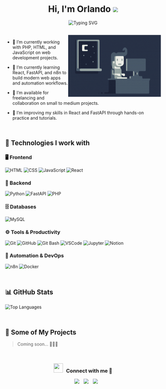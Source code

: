 
<h1 align="center"><b>Hi, I'm Orlando </b><img src="https://media.giphy.com/media/hvRJCLFzcasrR4ia7z/giphy.gif" width="35"></h1>
<!--  -->
<p align="center">
  <a><img src="https://readme-typing-svg.herokuapp.com?font=Fira+Code&pause=1000&color=C9F6BCE9&width=435&lines=Junior+Developer;Automation+%26+Web+Development;%E3%82%AF%E3%83%AA%E3%83%BC%E3%83%B3%E3%81%A7%E5%B8%B8%E3%81%AB%E6%94%B9%E5%96%84%E3%81%95%E3%82%8C%E3%82%8B%E3%82%B3%E3%83%BC%E3%83%89" alt="Typing SVG" /></a>
</p>
<br>
<a target="_blank" align="center">
  <img align="right" top="400" height="200" width="300" alt="GIF" src="https://raw.githubusercontent.com/AVS1508/AVS1508/master/assets/Night-Coding.gif">
</a>

- 🔭 I’m currently working with PHP, HTML, and JavaScript on web development projects.

- 🌱 I’m currently learning React, FastAPI, and n8n to build modern web apps and automation workflows.

- 🤝 I’m available for freelancing and collaboration on small to medium projects.

- 🌱 I’m improving my skills in React and FastAPI through hands-on practice and tutorials.
<br/>

## **🚀 Technologies I work with**
### 🖥️ Frontend
![HTML](https://img.shields.io/badge/HTML-E34F26?style=for-the-badge&logo=html5&logoColor=white)
![CSS](https://img.shields.io/badge/CSS-1572B6?style=for-the-badge&logo=css3&logoColor=white)
![JavaScript](https://img.shields.io/badge/JavaScript-F7DF1E?style=for-the-badge&logo=javascript&logoColor=black)
![React](https://img.shields.io/badge/React-61DAFB?style=for-the-badge&logo=react&logoColor=black)

### 🧠 Backend
![Python](https://img.shields.io/badge/Python-3776AB?style=for-the-badge&logo=python&logoColor=white)
![FastAPI](https://img.shields.io/badge/FastAPI-009688?style=for-the-badge&logo=fastapi&logoColor=white)
![PHP](https://img.shields.io/badge/PHP-777BB4?style=for-the-badge&logo=php&logoColor=white)

### 🗄️ Databases
![MySQL](https://img.shields.io/badge/MySQL-4479A1?style=for-the-badge&logo=mysql&logoColor=white)

### ⚙️ Tools & Productivity
![Git](https://img.shields.io/badge/Git-F05032?style=for-the-badge&logo=git&logoColor=white)
![GitHub](https://img.shields.io/badge/GitHub-181717?style=for-the-badge&logo=github&logoColor=white)
![Git Bash](https://img.shields.io/badge/GitBash-black?style=for-the-badge&logo=git&logoColor=white)
![VSCode](https://img.shields.io/badge/VS_Code-007ACC?style=for-the-badge&logo=visual-studio-code&logoColor=white)
![Jupyter](https://img.shields.io/badge/Jupyter-F37626?style=for-the-badge&logo=jupyter&logoColor=white)
![Notion](https://img.shields.io/badge/Notion-000000?style=for-the-badge&logo=notion&logoColor=white)

### 🐳 Automation & DevOps
![n8n](https://img.shields.io/badge/n8n-000000?style=for-the-badge&logo=n8n&logoColor=white)
![Docker](https://img.shields.io/badge/Docker-2496ED?style=for-the-badge&logo=docker&logoColor=white)

<br/>

## **📊 GitHub Stats**
<p align="left">
  <img align="center"
    src="https://github-readme-stats.vercel.app/api/top-langs?username=Orlando1437&show_icons=true&locale=en&layout=compact&bg_color=0d1117&text_color=ffffff"
    alt="Top Languages"
  />
</p>

<br/>

## **🎨 Some of My Projects**

> Coming soon... 👷‍♂️🚧

<!-- Cuando tengas proyectos, solo reemplaza el repo y descomenta lo siguiente -->

<!--
<p align="left">
  <a href="https://github.com/Orlando1437/mi-primer-proyecto">
    <img src="https://github-readme-stats.vercel.app/api/pin/?username=Orlando1437&repo=mi-primer-proyecto&bg_color=0d1117&text_color=ffffff&title_color=58a6ff"/>
  </a>
</p>
-->

<br>
<h3 align="center" > <img src="https://media.giphy.com/media/iY8CRBdQXODJSCERIr/giphy.gif" width="30" height="30" style="margin-right: 10px;">Connect with me 🤝 </h3>
<p align="center">

 <div align="center"  class="icons-social" style="margin-left: 10px;">
    <a style="margin-left: 10px;"  target="_blank" href="https://www.linkedin.com/in/orlando-solis-castillo-67408a369/">
    <img src="https://img.icons8.com/doodle/40/000000/linkedin--v2.png"></a>
    <a style="margin-left: 10px;" target="_blank" href="https://github.com/Orlando1437">
    <img src="https://img.icons8.com/doodle/40/000000/github--v1.png"></a>
    <a style="margin-left: 10px;" target="_blank" href="mailto:jean.solisca1@gmail.com">
    <img src="https://img.icons8.com/doodle/40/000000/gmail--v2.png"></a>
    <!--<a style="margin-left: 10px;" target="_blank" href="https://stackoverflow.com/users/12053852/saurabh-chavan?tab=profile">
    <img src="https://img.icons8.com/external-tal-revivo-color-tal-revivo/40/000000/external-stack-overflow-is-a-question-and-answer-site-for-professional-logo-color-tal-revivo.png"></a>
    <a style="margin-left: 10px;" target="_blank" href="https://dev.to/100rabhcsmc">
    <img src="https://img.icons8.com/external-sketchy-juicy-fish/0.6x/external-blog-online-services-sketchy-sketchy-juicy-fish.png"></a>
    <a style="margin-left: 10px;" target="_blank" href="https://instagram.com/100rabhch">
    <img src="https://img.icons8.com/doodle/40/000000/instagram-new--v2.png"></a>
    <a style="margin-left: 10px;" target="_blank" href="https://twitter.com/100rabhcsmc">
    <img src="https://img.icons8.com/doodle/1x/twitter-squared--v2.png" ></a>
    <a style="margin-left: 10px;" target="_blank" href="https://www.youtube.com/channel/UC-ZdNkKNHC6KguDqNFKO2Nw?view_as=subscriber">
    <img src="https://img.icons8.com/doodle/1x/youtube--v2.png" ></a>
    <a style="margin-left: 5px;" target="_blank" href="https://github.com/100rabhcsmc/Me.io/blob/master/01SaurabhChavanReactNativeResume.pdf">
    <img src="https://img.icons8.com/plasticine/0.5x/resume.png" ></a> -->
  </div>
</p>
<br/>
